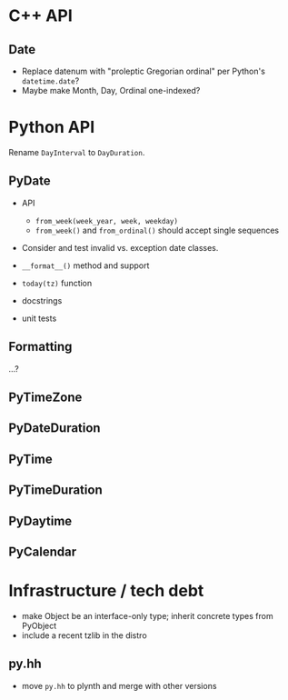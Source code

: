 # C++ API

## Date

- Replace datenum with "proleptic Gregorian ordinal" per Python's
  `datetime.date`?
- Maybe make Month, Day, Ordinal one-indexed?

# Python API

Rename `DayInterval` to `DayDuration`.

## PyDate

- API

  - `from_week(week_year, week, weekday)`
  - `from_week()` and `from_ordinal()` should accept single sequences

- Consider and test invalid vs. exception date classes.
- `__format__()` method and support
- `today(tz)` function
- docstrings
- unit tests

## Formatting

...?

## PyTimeZone

## PyDateDuration

## PyTime

## PyTimeDuration

## PyDaytime

## PyCalendar

# Infrastructure / tech debt

- make Object be an interface-only type; inherit concrete types from PyObject
- include a recent tzlib in the distro

## py.hh

- move `py.hh` to plynth and merge with other versions


